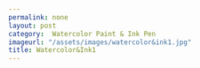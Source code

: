 ```yaml
---
permalink: none
layout: post
category:  Watercolor Paint & Ink Pen
imageurl: "/assets/images/watercolor&ink1.jpg"
title: Watercolor&Ink1
---
```

